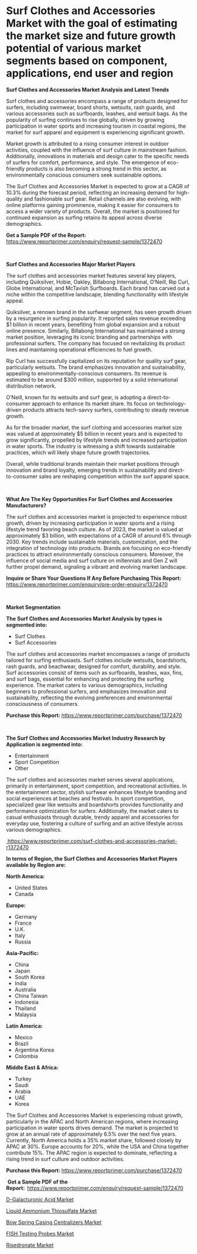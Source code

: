<p><h1>Surf Clothes and Accessories Market with the goal of estimating the market size and future growth potential of various market segments based on component, applications, end user and region</h1></p><p><strong>Surf Clothes and Accessories Market Analysis and Latest Trends</strong></p>
<p><p>Surf clothes and accessories encompass a range of products designed for surfers, including swimwear, board shorts, wetsuits, rash guards, and various accessories such as surfboards, leashes, and wetsuit bags. As the popularity of surfing continues to rise globally, driven by growing participation in water sports and increasing tourism in coastal regions, the market for surf apparel and equipment is experiencing significant growth.</p><p>Market growth is attributed to a rising consumer interest in outdoor activities, coupled with the influence of surf culture in mainstream fashion. Additionally, innovations in materials and design cater to the specific needs of surfers for comfort, performance, and style. The emergence of eco-friendly products is also becoming a strong trend in this sector, as environmentally conscious consumers seek sustainable options.</p><p>The Surf Clothes and Accessories Market is expected to grow at a CAGR of 10.3% during the forecast period, reflecting an increasing demand for high-quality and fashionable surf gear. Retail channels are also evolving, with online platforms gaining prominence, making it easier for consumers to access a wider variety of products. Overall, the market is positioned for continued expansion as surfing retains its appeal across diverse demographics.</p></p>
<p><strong>Get a Sample PDF of the Report:&nbsp;</strong> <a href="https://www.reportprimer.com/enquiry/request-sample/1372470">https://www.reportprimer.com/enquiry/request-sample/1372470</a></p>
<p>&nbsp;</p>
<p><strong>Surf Clothes and Accessories Major Market Players</strong></p>
<p><p>The surf clothes and accessories market features several key players, including Quiksilver, Hobie, Oakley, Billabong International, O’Neill, Rip Curl, Globe International, and McTavish Surfboards. Each brand has carved out a niche within the competitive landscape, blending functionality with lifestyle appeal.</p><p>Quiksilver, a renown brand in the surfwear segment, has seen growth driven by a resurgence in surfing popularity. It reported sales revenue exceeding $1 billion in recent years, benefiting from global expansion and a robust online presence. Similarly, Billabong International has maintained a strong market position, leveraging its iconic branding and partnerships with professional surfers. The company has focused on revitalizing its product lines and maintaining operational efficiencies to fuel growth.</p><p>Rip Curl has successfully capitalized on its reputation for quality surf gear, particularly wetsuits. The brand emphasizes innovation and sustainability, appealing to environmentally-conscious consumers. Its revenue is estimated to be around $300 million, supported by a solid international distribution network.</p><p>O’Neill, known for its wetsuits and surf gear, is adopting a direct-to-consumer approach to enhance its market share. Its focus on technology-driven products attracts tech-savvy surfers, contributing to steady revenue growth.</p><p>As for the broader market, the surf clothing and accessories market size was valued at approximately $5 billion in recent years and is expected to grow significantly, propelled by lifestyle trends and increased participation in water sports. The industry is witnessing a shift towards sustainable practices, which will likely shape future growth trajectories.</p><p>Overall, while traditional brands maintain their market positions through innovation and brand loyalty, emerging trends in sustainability and direct-to-consumer sales are reshaping competition within the surf apparel space.</p></p>
<p>&nbsp;</p>
<p><strong>What Are The Key Opportunities For Surf Clothes and Accessories Manufacturers?</strong></p>
<p><p>The surf clothes and accessories market is projected to experience robust growth, driven by increasing participation in water sports and a rising lifestyle trend favoring beach culture. As of 2023, the market is valued at approximately $3 billion, with expectations of a CAGR of around 6% through 2030. Key trends include sustainable materials, customization, and the integration of technology into products. Brands are focusing on eco-friendly practices to attract environmentally conscious consumers. Moreover, the influence of social media and surf culture on millennials and Gen Z will further propel demand, signaling a vibrant and evolving market landscape.</p></p>
<p><strong>Inquire or Share Your Questions If Any Before Purchasing This Report:</strong> <a href="https://www.reportprimer.com/enquiry/pre-order-enquiry/1372470">https://www.reportprimer.com/enquiry/pre-order-enquiry/1372470</a></p>
<p>&nbsp;</p>
<p><strong>Market Segmentation</strong></p>
<p><strong>The Surf Clothes and Accessories Market Analysis by types is segmented into:</strong></p>
<p><ul><li>Surf Clothes</li><li>Surf Accessories</li></ul></p>
<p><p>The surf clothes and accessories market encompasses a range of products tailored for surfing enthusiasts. Surf clothes include wetsuits, boardshorts, rash guards, and beachwear, designed for comfort, durability, and style. Surf accessories consist of items such as surfboards, leashes, wax, fins, and surf bags, essential for enhancing and protecting the surfing experience. The market caters to various demographics, including beginners to professional surfers, and emphasizes innovation and sustainability, reflecting the evolving preferences and environmental consciousness of consumers.</p></p>
<p><strong>Purchase this Report:&nbsp;</strong><a href="https://www.reportprimer.com/purchase/1372470">https://www.reportprimer.com/purchase/1372470</a></p>
<p>&nbsp;</p>
<p><strong>The Surf Clothes and Accessories Market Industry Research by Application is segmented into:</strong></p>
<p><ul><li>Entertainment</li><li>Sport Competition</li><li>Other</li></ul></p>
<p><p>The surf clothes and accessories market serves several applications, primarily in entertainment, sport competition, and recreational activities. In the entertainment sector, stylish surfwear enhances lifestyle branding and social experiences at beaches and festivals. In sport competition, specialized gear like wetsuits and boardshorts provides functionality and performance optimization for surfers. Additionally, the market caters to casual enthusiasts through durable, trendy apparel and accessories for everyday use, fostering a culture of surfing and an active lifestyle across various demographics.</p></p>
<p><a href="https://www.reportprimer.com/surf-clothes-and-accessories-market-r1372470">&nbsp;https://www.reportprimer.com/surf-clothes-and-accessories-market-r1372470</a></p>
<p><strong>In terms of Region, the Surf Clothes and Accessories Market Players available by Region are:</strong></p>
<p>
    <p> <strong> North America: </strong>
        <ul>
            <li>United States</li>
            <li>Canada</li>
        </ul>
        </p> 
    <p> <strong> Europe: </strong>
        <ul>
            <li>Germany</li>
            <li>France</li>
            <li>U.K.</li>
            <li>Italy</li>
            <li>Russia</li>
        </ul>
        </p> 
    <p> <strong> Asia-Pacific: </strong>
        <ul>
            <li>China</li>
            <li>Japan</li>
            <li>South Korea</li>
            <li>India</li>
            <li>Australia</li>
            <li>China Taiwan</li>
            <li>Indonesia</li>
            <li>Thailand</li>
            <li>Malaysia</li>
        </ul>
        </p> 
    <p> <strong> Latin America: </strong>
        <ul>
            <li>Mexico</li>
            <li>Brazil</li>
            <li>Argentina Korea</li>
            <li>Colombia</li>
        </ul>
        </p> 
    <p> <strong> Middle East & Africa: </strong>
        <ul>
            <li>Turkey</li>
            <li>Saudi</li>
            <li>Arabia</li>
            <li>UAE</li>
            <li>Korea</li>
        </ul>
    </p>
    </p>
<p><p>The Surf Clothes and Accessories Market is experiencing robust growth, particularly in the APAC and North American regions, where increasing participation in water sports drives demand. The market is projected to grow at an annual rate of approximately 6.5% over the next five years. Currently, North America holds a 35% market share, followed closely by APAC at 30%. Europe accounts for 20%, while the USA and China together contribute 15%. The APAC region is expected to dominate, reflecting a rising trend in surf culture and outdoor activities.</p></p>
<p><strong>Purchase this Report: </strong><a href="https://www.reportprimer.com/purchase/1372470">https://www.reportprimer.com/purchase/1372470</a></p>
<p>&nbsp;<strong>Get a Sample PDF of the Report:&nbsp;&nbsp;</strong><a href="https://www.reportprimer.com/enquiry/request-sample/1372470">https://www.reportprimer.com/enquiry/request-sample/1372470</a></p>
<p><strong></strong></p>
<p><p><a href="https://issuu.com/reportprime-2/docs/d-galacturonic-acid-market-size-203_c11a56d9bed992">D-Galacturonic Acid Market</a></p><p><a href="https://issuu.com/reportprime-2/docs/liquid-ammonium-thiosulfate-market-_8e558ff3b2c94c">Liquid Ammonium Thiosulfate Market</a></p><p><a href="https://medium.com/@laurance99/driving-market-forces-in-the-bow-spring-casing-centralizers-market-market-trends-and-future-2e92b8d5d620">Bow Spring Casing Centralizers Market</a></p><p><a href="https://github.com/NathanColeman327/Market-Research-Report-List-1/blob/main/fish-testing-probes-market.md">FISH Testing Probes Market</a></p><p><a href="https://www.linkedin.com/pulse/market-dynamics-future-trends-global-risedronate-sector-c6sve">Risedronate Market</a></p></p>